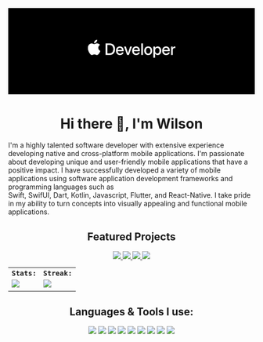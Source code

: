 <img src="https://github.com/WilsonMungai/WilsonMungai/blob/main/readme_banner.png"/>
<h1 align="center"> Hi there 👋, I'm Wilson</h1>

<p>
I'm a highly talented software developer with extensive experience developing native and cross-platform mobile applications.&nbsp;I'm passionate about developing unique and user-friendly mobile applications that have a positive impact.&nbsp;I have successfully developed a variety of mobile applications using software application development frameworks and programming languages such as Swift,&nbsp;SwifUI,&nbsp;Dart,&nbsp;Kotlin,&nbsp;Javascript,&nbsp;Flutter,&nbsp;and&nbsp;React-Native.&nbsp;I take pride in my ability to turn concepts into visually appealing and functional mobile applications.
</p>

<h2 align="center"> Featured Projects </h2>
<p align="center">
<a href="https://github.com/WilsonMungai/iTrailer">
    <img src="https://user-images.githubusercontent.com/116983545/229994913-a3ba6e84-34fb-4e68-991a-c57370d79ce8.png" width=200/>
</a>
<a href="https://github.com/WilsonMungai/ios-Slot-Machine-Game">
    <img src="https://user-images.githubusercontent.com/116983545/229995577-59250f1f-3e49-4ccd-ba90-e67a09cd4b2c.png" width=200/>
</a>
<a href="https://github.com/WilsonMungai/Jikoni-iOS-Food-Ordering-App">
    <img src="https://user-images.githubusercontent.com/116983545/229996198-655b066d-a0ff-4982-8e42-5ab72608a4ed.png" width=200/>
</a>
<a href="https://github.com/WilsonMungai/news">
    <img src="https://user-images.githubusercontent.com/116983545/229996279-407e4111-75af-4d65-91fe-a893b0f790e9.png" width=200/>
</a>
</p>

<table>
    <tr>
        <td colspan="2">
        <strong><samp>Stats:</samp></strong>
        </td>
        <td colspan="2">
        <strong><samp>Streak:</samp></strong>
        </td>
    </tr>
    <tr>
        <td colspan="2" rowspan="2">
        <a href="https://github-readme-stats.vercel.app/api?username=wilsonmungai&count_private=true&hide_border=true&show_icons=true&theme=tokyonight">
        <img src="https://github-readme-stats-sigma-five.vercel.app/api?username=wilsonmungai&count_private=true&hide_border=true&show_icons=true&theme=tokyonight">
        </a>
        </td>
        <td colspan="2" rowspan="2">
        <a href="https://github-readme-streak-stats.herokuapp.com/?user=wilsonmungai&hide_border=true&theme=tokyonight">
        <img src="https://github-readme-streak-stats.herokuapp.com/?user=wilsonmungai&hide_border=true&theme=tokyonight">
        </a>
        </td>
    </tr>
</table>

<h2 align="center"> Languages & Tools I use: </h2>
<p align="center">
    <img src="https://img.icons8.com/color/480/000000/swift.png" width=65></a>
    <img src="https://img.icons8.com/color/480/000000/swiftui.png" width=65></a>
    <img src="https://img.icons8.com/color/480/000000/xcode.png" width=65></a>
    <img src="https://img.icons8.com/color/480/000000/github.png" width=65></a>
    <img src="https://img.icons8.com/color/480/000000/firebase.png" width=65></a>
    <img src="https://img.icons8.com/color/480/000000/figma.png" width=65></a>
    <img src="https://img.icons8.com/color/480/000000/flutter.png" width=65></a>
    <img src="https://img.icons8.com/color/480/000000/dart.png" width=65></a>
    <img src="https://img.icons8.com/color/480/000000/visual-studio-code-2019.png" width=65></a>
    
</p>
                                                               
                                                                                                              
                                                                                                                                   
                                        


